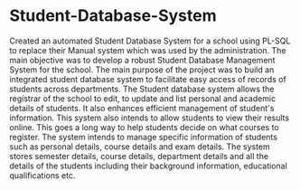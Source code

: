 # Student-Database-System
Created an automated Student Database System for a school using PL-SQL to replace their Manual system which was used by the administration. The main objective was to develop a robust Student Database Management System for the school. The main purpose of the project was to build an integrated student database system to facilitate easy access of records of students across departments. The Student database system allows the registrar of the school to edit, to update and list personal and academic details of students. It also enhances efficient management of student's information. This system also intends to allow students to view their results online. This goes a long way to help students decide on what courses to register. The system intends to manage specific information of students such as personal details, course details and exam details. The system stores semester details, course details, department details and all the details of the students including their background information, educational qualifications etc.
